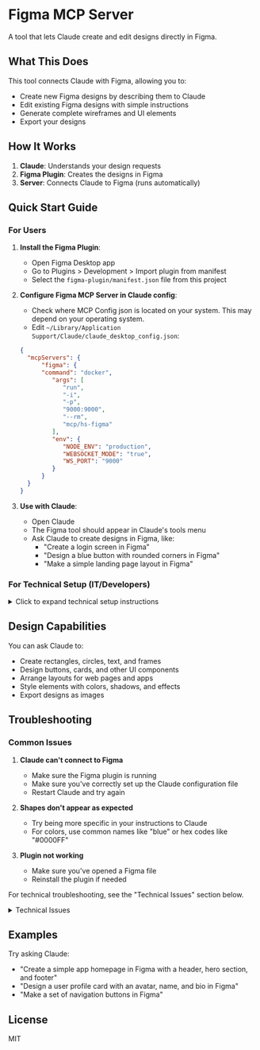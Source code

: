 # Figma MCP Server

A tool that lets Claude create and edit designs directly in Figma.

## What This Does

This tool connects Claude with Figma, allowing you to:

- Create new Figma designs by describing them to Claude
- Edit existing Figma designs with simple instructions
- Generate complete wireframes and UI elements
- Export your designs

## How It Works

1. **Claude**: Understands your design requests
2. **Figma Plugin**: Creates the designs in Figma
3. **Server**: Connects Claude to Figma (runs automatically)

## Quick Start Guide

### For Users

1. **Install the Figma Plugin**:
   - Open Figma Desktop app
   - Go to Plugins > Development > Import plugin from manifest
   - Select the `figma-plugin/manifest.json` file from this project

2. **Configure Figma MCP Server in Claude config**:
   - Check where MCP Config json is located on your system. This may depend on your operating system.
   - Edit `~/Library/Application Support/Claude/claude_desktop_config.json`:
   ```json
   {
     "mcpServers": {
         "figma": {
         "command": "docker",
            "args": [
               "run",
               "-i",
               "-p",
               "9000:9000",
               "--rm",
               "mcp/hs-figma"
            ],
            "env": {
               "NODE_ENV": "production",
               "WEBSOCKET_MODE": "true",
               "WS_PORT": "9000"
            }
         }
     }
   }

2. **Use with Claude**:
   - Open Claude
   - The Figma tool should appear in Claude's tools menu
   - Ask Claude to create designs in Figma, like:
     - "Create a login screen in Figma"
     - "Design a blue button with rounded corners in Figma"
     - "Make a simple landing page layout in Figma"

### For Technical Setup (IT/Developers)

<details>
<summary>Click to expand technical setup instructions</summary>

#### Prerequisites

- Node.js (>= 16)
- npm
- Docker (installed on the machine running Claude)
- Figma Desktop app

#### Installation

1. **Clone and Install**:
   ```
   git clone <repository-url>
   cd figma-mcp-server
   npm install
   ```

2. **Build**:
   ```
   npm run build
   npm run build:figma-plugin
   ```

3. **Build Docker Image & Figma Plugin**:
   ```
   docker build -t mcp/hs-figma .
   
   npm run build:figma-plugin
   ```

4. **Configure Claude**:
   Edit `~/Library/Application Support/Claude/claude_desktop_config.json`:
   ```json
   {
     "mcpServers": {
         "figma": {
         "command": "docker",
            "args": [
               "run",
               "-i",
               "-p",
               "9000:9000",
               "--rm",
               "mcp/hs-figma"
            ],
            "env": {
               "NODE_ENV": "production",
               "WEBSOCKET_MODE": "true",
               "WS_PORT": "9000"
            }
         }
     }
   }
   ```
   
   Once this configuration is added, Claude will automatically start the server when needed.
</details>

## Design Capabilities

You can ask Claude to:

- Create rectangles, circles, text, and frames
- Design buttons, cards, and other UI components
- Arrange layouts for web pages and apps
- Style elements with colors, shadows, and effects
- Export designs as images

## Troubleshooting

### Common Issues

1. **Claude can't connect to Figma**
   - Make sure the Figma plugin is running
   - Make sure you've correctly set up the Claude configuration file
   - Restart Claude and try again

2. **Shapes don't appear as expected**
   - Try being more specific in your instructions to Claude
   - For colors, use common names like "blue" or hex codes like "#0000FF"

3. **Plugin not working**
   - Make sure you've opened a Figma file
   - Reinstall the plugin if needed

For technical troubleshooting, see the "Technical Issues" section below.

<details>
<summary>Technical Issues</summary>

1. **WebSocket Connection Failure**
   - Check that port 9000 is not blocked by firewalls
   - Verify WS_PORT setting in both server and plugin configurations

2. **Plugin Loading Issues**
   - Ensure TypeScript files are compiled correctly
   - Check console errors in Figma's developer tools

3. **Color Format Issues**
   - Color objects should use opacity instead of alpha ('a') property
</details>

## Examples

Try asking Claude:

- "Create a simple app homepage in Figma with a header, hero section, and footer"
- "Design a user profile card with an avatar, name, and bio in Figma"
- "Make a set of navigation buttons in Figma"

## License

MIT 
